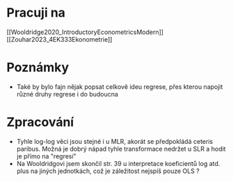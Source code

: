 # Pracuji na
[[Wooldridge2020_IntroductoryEconometricsModern]]
[[Zouhar2023_4EK333Ekonometrie]]
# Poznámky
- Také by bylo fajn nějak popsat celkově ideu regrese, přes kterou napojit různé druhy regrese i do budoucna
# Zpracování
- Tyhle log-log věci jsou stejné i u MLR, akorát se předpokládá ceteris paribus. Možná je dobrý nápad tyhle transformace nedržet u SLR a hodit je přímo na "regresi"
- Na Wooldridgovi jsem skončil str. 39 u interpretace koeficientů log atd. plus na jiných jednotkách, což je záležitost nejspíš pouze OLS ?